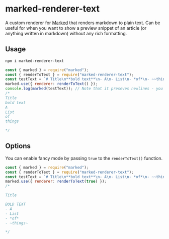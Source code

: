 # marked-renderer-text

A custom renderer for [Marked](https://github.com/markedjs/marked) that renders
markdown to plain text. Can be useful for when you want to show a preview
snippet of an article (or anything written in markdown) without any rich
formatting.

## Usage

```bash
npm i marked-renderer-text
```

```js
const { marked } = require("marked");
const { renderToText } = require("marked-renderer-text");
const testText = `# Title\n**bold text**\n- A\n- List\n- *of*\n- ~~things~~`;
marked.use({ renderer: renderToText() });
console.log(marked(testText)); // Note that it preseves newlines - you need to remove those yourself
/*
Title
bold text
A
List
of
things

*/
```

## Options

You can enable fancy mode by passing `true` to the `renderToText()` function.

```js
const { marked } = require("marked");
const { renderToText } = require("marked-renderer-text");
const testText = `# Title\n**bold text**\n- A\n- List\n- *of*\n- ~~things~~`;
marked.use({ renderer: renderToText(true) });
/*

Title

BOLD TEXT
- A
- List
- *of*
- ~things~

*/
```
